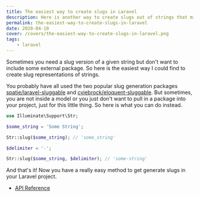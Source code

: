 ```yaml
---
title: The easiest way to create slugs in Laravel
description: Here is another way to create slugs out of strings that might come in handy.
permalink: the-easiest-way-to-create-slugs-in-laravel
date: 2020-04-10
cover: /covers/the-easiest-way-to-create-slugs-in-laravel.png
tags:
    - laravel
---
```


Sometimes you need a slug version of a given string but don't want to include some external package. So here is the easiest way I could find to create slug representations of strings.

<!-- more -->

You probably have all used the two popular slug generation packages [spatie/laravel-sluggable](https://github.com/spatie/laravel-sluggable) and [cviebrock/eloquent-sluggable](https://github.com/cviebrock/eloquent-sluggable). But sometimes, you are not inside a model or you just don't want to pull in a package into your project, just for this little thing. So here is what you can do instead.

```php
use Illuminate\Support\Str;

$some_string = 'Some String';

Str::slug($some_string); // 'some_string'

$delimiter = '-';

Str::slug($some_string, $delimiter); // 'some-string'
```

And that's it! Now you have a really easy method to get generate slugs in your Laravel project.

* [API Reference](https://laravel.com/api/master/Illuminate/Support/Str.html#method_slug)